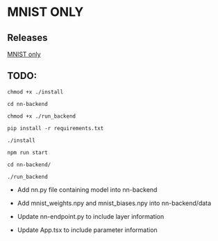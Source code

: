 # MNIST ONLY

## Releases

[MNIST only](/mnist_only.zip)

## TODO:

```
chmod +x ./install

cd nn-backend

chmod +x ./run_backend

pip install -r requirements.txt

./install

npm run start

cd nn-backend/

./run_backend
```


- Add nn.py file containing model into nn-backend

- Add mnist_weights.npy and mnist_biases.npy into nn-backend/data

- Update nn-endpoint.py to include layer information

- Update App.tsx to include parameter information
